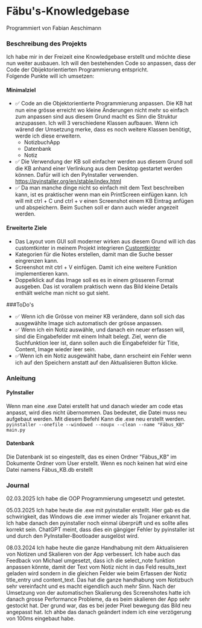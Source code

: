 # Fäbu's-Knowledgebase
Programmiert von Fabian Aeschimann

### Beschreibung des Projekts 
Ich habe mir in der Freizeit eine Knowledgebase erstellt und möchte diese nun weiter ausbauen. Ich will den bestehenden Code so anpassen, dass der Code der Obijektorientierten Programmierung entspricht.  
Folgende Punkte will ich umsetzen:  
#### Minimalziel 
- ✅ Code an die Objektorientierte Programmierung anpassen. Die KB hat nun eine grösse erreicht wo kleine Änderungen nicht mehr so einfach zum anpassen sind aus diesem Grund macht es Sinn die Struktur anzupassen. 
  Ich will 3 verschiedene Klassen aufbauen. Wenn ich wärend der Umsetzung merke, dass es noch weitere Klassen benötigt, werde ich diese erweitern. 
  - NotizbuchApp
  - Datenbank
  - Notiz
- ✅ Die Verwendung der KB soll einfacher werden aus diesem Grund soll die KB anhand einer Verlinkung aus dem Desktop gestartet werden können. Dafür will ich den PyInstaller verwenden. 
 https://pyinstaller.org/en/stable/index.html
- ✅ Da man manche dinge nicht so einfach mit dem Text beschreiben kann, ist es praktischer wenn man ein PrintScreen einfügen kann.
    Ich will mit ctrl + C und ctrl + v einen Screenshot einem KB Eintrag anfügen und abspeichern. Beim Suchen soll er dann auch wieder angezeit werden.

#### Erweiterte Ziele
- Das Layout vom GUI soll moderner wirken aus diesem Grund will ich das customtkinter in meinem Projekt integrieren [Customtkinter](https://medium.com/@fareedkhandev/modern-gui-using-tkinter-12da0b983e22)
- Kategorien für die Notes erstellen, damit man die Suche besser eingrenzen kann.
- Screenshot mit ctrl + V einfügen. Damit ich eine weitere Funktion implementieren kann.
- Doppelklick auf das Image soll es es in einem grösseren Format ausgeben. Das ist vorallem praktisch wenn das Bild kleine Details enthält welche man nicht so gut sieht.

###ToDo's
- ✅ Wenn ich die Grösse von meiner KB verändere, dann soll sich das ausgewählte Image sich automatisch der grösse anpassen.
- ✅ Wenn ich ein Notiz auswähle, und danach ein neuer erfassen will, sind die Eingabefelder mit einem Inhalt belegt. Ziel, wenn die Suchfunktion leer ist, dann sollen auch die Eingabefelder für Title, Content, Image wieder leer sein.
- ✅Wenn ich ein Notiz ausgewählt habe, dann erscheint ein Fehler wenn ich auf den Speichern anstatt auf den Aktualisieren Button klicke.


### Anleitung
#### PyInstaller
Wenn man eine .exe Datei erstellt hat und danach wieder am code etas anpasst, wird dies nicht übernommen. Das bedeutet, die Datei muss neu aufgebaut werden. 
Mit diesem Befehl Kann die .exe neu erstellt werden.  
``pyinstaller --onefile --windowed --noupx --clean --name "Fäbus_KB" main.py``

#### Datenbank  
Die Datenbank ist so eingestellt, das es einen Ordner "Fäbus_KB" im Dokumente Ordner vom User erstellt. Wenn es noch keinen hat wird eine Datei namens Fäbus_KB.db erstellt

### Journal

02.03.2025 Ich habe die OOP Programmierung umgesetzt und getestet.

05.03.2025 Ich habe heute die .exe mit pyinstaller erstellt. Hier gab es die schwirigkeit, das Windows die .exe immer wieder als Trojaner erkannt hat. Ich habe danach den pyinstaller noch einmal überprüft und es sollte alles korrekt sein. 
ChatGPT meint, dass dies ein gängiger Fehler by pyinstaller ist und durch den PyInstaller-Bootloader ausgelöst wird. 

08.03.2024 Ich habe heute die ganze Handhabung mit dem Aktualisieren von Notizen und Skalieren von der App verbessert. Ich habe auch das Feedback von Michael umgesetzt, dass ich die select_note funktion anpassen könnte, damit der Text vom Notiz nicht in das Feld results_text geladen wird sondern in die gleichen Felder wie beim Erfassen der Notiz title_entry und content_text. Das hat die ganze handhabung vom Notizbuch sehr vereinfacht und es macht eigendlich auch mehr Sinn. Nach der Umsetzung von der automatischen Skalierung des Screenshotes hatte ich danach grosse Performance Probleme, da es beim skalieren der App sehr gestockt hat. Der grund war, das es bei jeder Pixel bewegung das Bild neu angepasst hat. Ich ahbe das danach geändert indem ich eine verzögerung von 100ms eingebaut habe. 
